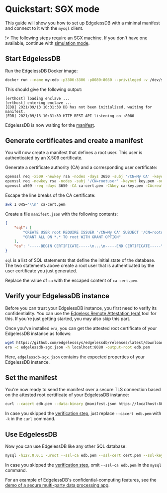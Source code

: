 # Quickstart: SGX mode
This guide will show you how to set up EdgelessDB with a minimal manifest and connect to it with the `mysql` client.

!> The following steps require an SGX machine. If you don't have one available, continue with [simulation mode](quickstart-simulation.md).

## Start EdgelessDB
Run the EdgelessDB Docker image:
```bash
docker run --name my-edb -p3306:3306 -p8080:8080 --privileged -v /dev/sgx:/dev/sgx -t ghcr.io/edgelesssys/edgelessdb-sgx-1gb
```
This should give the following output:
```shell-session
[erthost] loading enclave ...
[erthost] entering enclave ...
[EDB] 2021/09/13 10:31:38 DB has not been initialized, waiting for manifest.
[EDB] 2021/09/13 10:31:39 HTTP REST API listening on :8080
```

EdgelessDB is now waiting for the [manifest](concepts.md#manifest).

## Generate certificates and create a manifest
You will now create a manifest that defines a root user. This user is authenticated by an X.509 certificate.

Generate a certificate authority (CA) and a corresponding user certificate:
```bash
openssl req -x509 -newkey rsa -nodes -days 3650 -subj '/CN=My CA' -keyout ca-key.pem -out ca-cert.pem
openssl req -newkey rsa -nodes -subj '/CN=rootuser' -keyout key.pem -out csr.pem
openssl x509 -req -days 3650 -CA ca-cert.pem -CAkey ca-key.pem -CAcreateserial -in csr.pem -out cert.pem
```

Escape the line breaks of the CA certificate:
```bash
awk 1 ORS='\\n' ca-cert.pem
```

Create a file `manifest.json` with the following contents:
```json
{
    "sql": [
        "CREATE USER root REQUIRE ISSUER '/CN=My CA' SUBJECT '/CN=rootuser'",
        "GRANT ALL ON *.* TO root WITH GRANT OPTION"
    ],
    "ca": "-----BEGIN CERTIFICATE-----\n...\n-----END CERTIFICATE-----\n"
}
```

`sql` is a list of SQL statements that define the initial state of the database. The two statements above create a root user that is authenticated by the user certificate you just generated.

Replace the value of `ca` with the escaped content of `ca-cert.pem`.

## Verify your EdgelessDB instance
Before you can trust your EdgelessDB instance, you first need to verify its confidentiality. You can use the [Edgeless Remote Attestation (era)](https://github.com/edgelesssys/era) tool for this. If you're just getting started, you may also skip this part.

Once you've installed `era`, you can get the attested root certificate of your EdgelessDB instance as follows:
```bash
wget https://github.com/edgelesssys/edgelessdb/releases/latest/download/edgelessdb-sgx.json
era -c edgelessdb-sgx.json -h localhost:8080 -output-root edb.pem
```

Here, `edgelessdb-sgx.json` contains the expected properties of your EdgelessDB instance.

## Set the manifest
You're now ready to send the manifest over a secure TLS connection based on the attested root certificate of your EdgelessDB instance:
```bash
curl --cacert edb.pem --data-binary @manifest.json https://localhost:8080/manifest
```

In case you skipped the [verification step](#verify-your-edgelessdb-instance), just replace `--cacert edb.pem` with `-k` in the `curl` command.

## Use EdgelessDB
Now you can use EdgelessDB like any other SQL database:
```bash
mysql -h127.0.0.1 -uroot --ssl-ca edb.pem --ssl-cert cert.pem --ssl-key key.pem
```

In case you skipped the [verification step](#verify-your-edgelessdb-instance), omit `--ssl-ca edb.pem` in the `mysql` command.

For an example of EdgelessDB's confidential-computing features, see the [demo of a secure multi-party data processing app](https://github.com/edgelesssys/edgelessdb/tree/main/demo).
